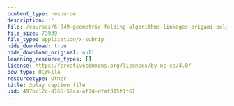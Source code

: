 ```yaml
---
content_type: resource
description: ''
file: /courses/6-849-geometric-folding-algorithms-linkages-origami-polyhedra-fall-2012/497bc12cd16559caaf7ddfaf315f1f61_SEyDJ2qMVl4.vtt
file_size: 73939
file_type: application/x-subrip
hide_download: true
hide_download_original: null
learning_resource_types: []
license: https://creativecommons.org/licenses/by-nc-sa/4.0/
ocw_type: OCWFile
resourcetype: Other
title: 3play caption file
uid: 497bc12c-d165-59ca-af7d-dfaf315f1f61
---
```

